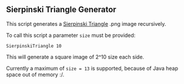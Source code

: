 ## Sierpinski Triangle Generator

This script generates a [Sierpinski Triangle](https://en.wikipedia.org/wiki/Sierpinski_triangle) .png image recursively.

To call this script a parameter ``` size ``` must be provided:

```
SierpinskiTriangle 10
```
This will generate a square image of 2^10 size each side.

Currently a maximum of ``` size = 13 ``` is supported, because of Java heap space out of memory :/.
